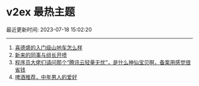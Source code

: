 # v2ex 最热主题

最近更新时间: 2023-07-18 15:02:20

--- 
1. [喜德盛的入门级山地车怎么样](https://www.v2ex.com/t/957592) 
2. [新来的同事与组长开喷](https://www.v2ex.com/t/957643) 
3. [程序员大佬们请问那个“腾讯云轻量无忧”，是什么神仙宝贝啊，备案用感觉很省钱](https://www.v2ex.com/t/957581) 
4. [啤酒推荐，中年男人的爱好](https://www.v2ex.com/t/957639) 
